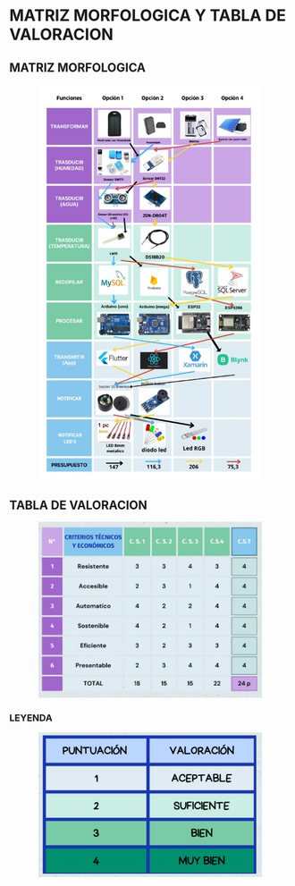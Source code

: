 <h1>MATRIZ MORFOLOGICA Y TABLA DE VALORACION  </h1>
<h2>MATRIZ MORFOLOGICA</h2>
<p align="center"><img src="../../Imagenes/I_E_6/morfo.jpg" width="400px" /></p>

<h2>TABLA DE VALORACION</h2>
<p align="center"><img src="../../Imagenes/I_E_6/valora.jpg"" width="400px" /></p>

<h3>LEYENDA</h3>
<p align="center"><img src="../../Imagenes/I_E_6/leyenda.png"" width="400px" /></p>